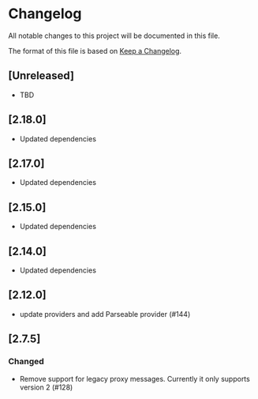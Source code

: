 # Changelog

All notable changes to this project will be documented in this file.

The format of this file is based on
[Keep a Changelog](https://keepachangelog.com/en/1.0.0/).

## [Unreleased]

- TBD

## [2.18.0]

- Updated dependencies


## [2.17.0]

- Updated dependencies

## [2.15.0]

- Updated dependencies

## [2.14.0]

- Updated dependencies

## [2.12.0]

- update providers and add Parseable provider (#144)

## [2.7.5]

### Changed

- Remove support for legacy proxy messages. Currently it only supports version 2
  (#128)
